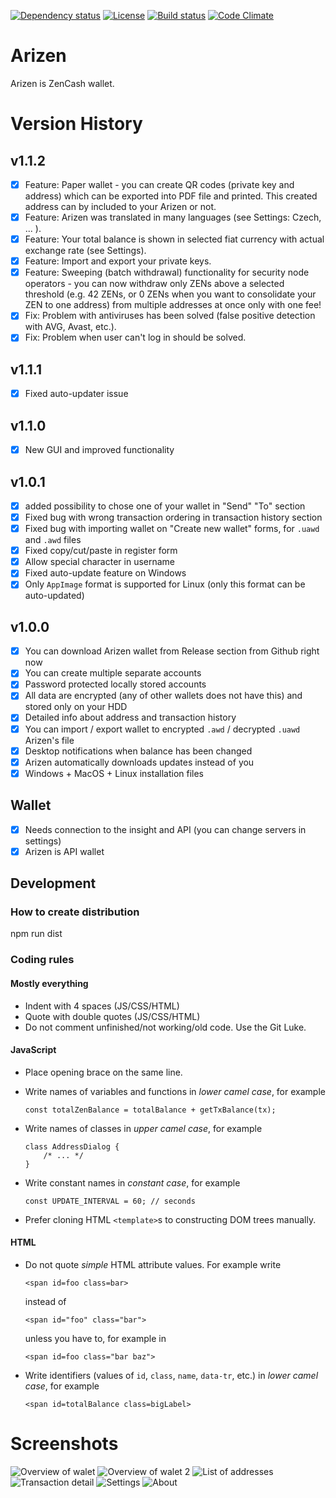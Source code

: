 [![Dependency status][david-img]][david-url]
[![License][license-img]][license-url]
[![Build status][travis-img]][travis-url]
[![Code Climate][codeclimate-img]][codeclimate-url]


# Arizen
Arizen is ZenCash wallet.

# Version History
## v1.1.2
- [x] Feature: Paper wallet - you can create QR codes (private key and address) which can be exported into PDF file and
printed. This created address can by included to your Arizen or not.
- [x] Feature: Arizen was translated in many languages (see Settings: Czech, ... ).
- [x] Feature: Your total balance is shown in selected fiat currency with actual exchange rate (see Settings).
- [x] Feature: Import and export your private keys.
- [x] Feature: Sweeping (batch withdrawal) functionality for security node operators - you can now withdraw only ZENs
above a selected threshold (e.g. 42 ZENs, or 0 ZENs when you want to consolidate your ZEN to one address) from multiple
addresses at once only with one fee!
- [x] Fix: Problem with antiviruses has been solved (false positive detection with AVG, Avast, etc.).
- [x] Fix: Problem when user can't log in should be solved.

## v1.1.1
- [x] Fixed auto-updater issue

## v1.1.0
- [x] New GUI and improved functionality

## v1.0.1
- [x] added possibility to chose one of your wallet in "Send" "To" section
- [x] Fixed bug with wrong transaction ordering in transaction history section
- [x] Fixed bug with importing wallet on "Create new wallet" forms, for `.uawd` and `.awd` files
- [x] Fixed copy/cut/paste in register form
- [x] Allow special character in username
- [x] Fixed auto-update feature on Windows
- [x] Only `AppImage` format is supported for Linux (only this format can be auto-updated)

## v1.0.0
- [x] You can download Arizen wallet from Release section from Github right now
- [x] You can create multiple separate accounts
- [x] Password protected locally stored accounts
- [x] All data are encrypted (any of other wallets does not have this) and stored only on your HDD
- [x] Detailed info about address and transaction history
- [x] You can import / export wallet to encrypted `.awd` / decrypted `.uawd` Arizen's file
- [x] Desktop notifications when balance has been changed
- [x] Arizen automatically downloads updates instead of you
- [x] Windows + MacOS + Linux installation files

## Wallet
- [x] Needs connection to the insight and API (you can change servers in settings)
- [x] Arizen is API wallet

## Development

### How to create distribution
npm run dist

### Coding rules

#### Mostly everything
- Indent with 4 spaces (JS/CSS/HTML)
- Quote with double quotes (JS/CSS/HTML)
- Do not comment unfinished/not working/old code. Use the Git Luke.

#### JavaScript
- Place opening brace on the same line.
- Write names of variables and functions in _lower camel case_, for example

      const totalZenBalance = totalBalance + getTxBalance(tx);

- Write names of classes in _upper camel case_, for example

      class AddressDialog {
	      /* ... */
	  }

- Write constant names in _constant case_, for example

      const UPDATE_INTERVAL = 60; // seconds

- Prefer cloning HTML `<template>`s to constructing DOM trees manually.

#### HTML
- Do not quote _simple_ HTML attribute values. For example write

      <span id=foo class=bar>

  instead of

      <span id="foo" class="bar">

  unless you have to, for example in

      <span id=foo class="bar baz">

- Write identifiers (values of `id`, `class`, `name`, `data-tr`, etc.) in _lower camel case_, for example

      <span id=totalBalance class=bigLabel>

# Screenshots
![Overview of walet](https://i.imgur.com/rQKZ3FL.png)
![Overview of walet 2](https://i.imgur.com/wm4SXkY.png)
![List of addresses](https://i.imgur.com/zCxibuz.png)
![Transaction detail](https://i.imgur.com/4oFREfR.png)
![Settings](https://i.imgur.com/TFfrQMD.png)
![About](https://i.imgur.com/Vb3ao6m.png)

[david-img]: https://david-dm.org/ZencashOfficial/arizen.svg?style=flat-square
[david-url]: https://david-dm.org/ZencashOfficial/arizen
[license-img]: https://img.shields.io/badge/license-MIT-green.svg?style=flat-square
[license-url]: LICENSE
[travis-img]: https://img.shields.io/travis/ZencashOfficial/arizen.svg?style=flat-square
[travis-url]: https://travis-ci.org/ZencashOfficial/arizen.svg?branch=master
[codeclimate-img]: https://codeclimate.com/github/ZencashOfficial/arizen/badges/gpa.svg?style=flat-square
[codeclimate-url]: https://codeclimate.com/github/ZencashOfficial/arizen
